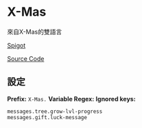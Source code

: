 # X-Mas

來自X-Mas的雙語言

[Spigot](https://www.spigotmc.org/resources/x-mas-upgradeable-christmas-tree-event.2672/)

[Source Code](https://github.com/MelonCode/X-Mas)

## 設定

**Prefix:** `X-Mas.`
**Variable Regex:**
**Ignored keys:**

```
messages.tree.grow-lvl-progress
messages.gift.luck-message
```
